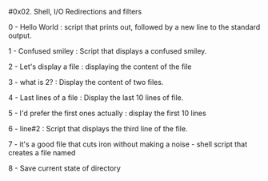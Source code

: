 #0x02. Shell, I/O Redirections and filters


0 - Hello World : script that prints out, followed by a new line to the standard output.

1 - Confused smiley : Script that displays a confused smiley.

2 - Let's display a file : displaying the content of the file

3 - what is 2? : Display the content of two files.

4 - Last lines of a file : Display the last 10 lines of file.

5 - I'd prefer the first ones actually : display the first 10 lines

6 - line#2 : Script that displays the third line of the file.

7 - it's a good file that cuts iron without making a noise - shell script that creates a file named

8 - Save current state of directory
